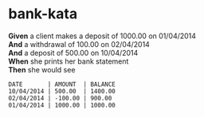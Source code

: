 # bank-kata


**Given** a client makes a deposit of 1000.00 on 01/04/2014  
**And** a withdrawal of 100.00 on 02/04/2014  
**And** a deposit of 500.00 on 10/04/2014  
**When** she prints her bank statement  
**Then** she would see  

```
DATE       | AMOUNT  | BALANCE
10/04/2014 | 500.00  | 1400.00
02/04/2014 | -100.00 | 900.00
01/04/2014 | 1000.00 | 1000.00
```

